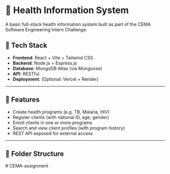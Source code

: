 # 🏥 Health Information System

A basic full-stack health information system built as part of the CEMA Software Engineering Intern Challenge.

## 🔧 Tech Stack

- **Frontend**: React + Vite + Tailwind CSS
- **Backend**: Node.js + Express.js
- **Database**: MongoDB Atlas (via Mongoose)
- **API**: RESTful
- **Deployment**: (Optional: Vercel + Render)

---

## 🚀 Features

- Create health programs (e.g. TB, Malaria, HIV)
- Register clients (with national ID, age, gender)
- Enroll clients in one or more programs
- Search and view client profiles (with program history)
- REST API exposed for external access

---

## 🧩 Folder Structure

#   C E M A - a s s i g n m e n t  
 
